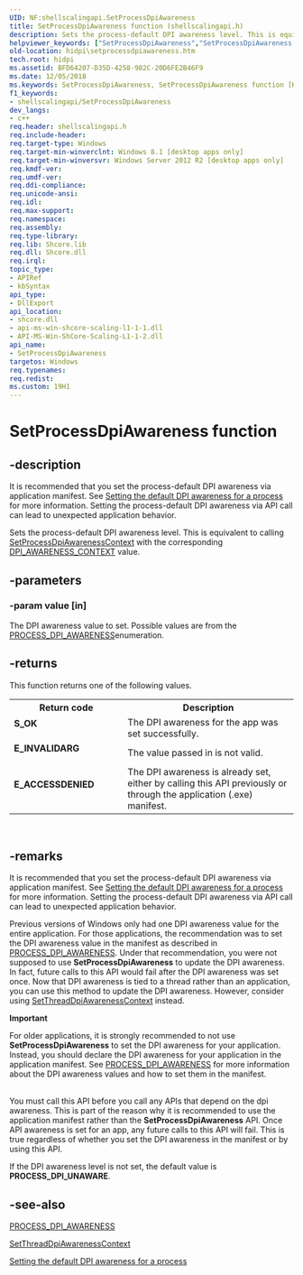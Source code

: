 ```yaml
---
UID: NF:shellscalingapi.SetProcessDpiAwareness
title: SetProcessDpiAwareness function (shellscalingapi.h)
description: Sets the process-default DPI awareness level. This is equivalent to calling SetProcessDpiAwarenessContext with the corresponding DPI_AWARENESS_CONTEXT value.helpviewer_keywords: ["SetProcessDpiAwareness","SetProcessDpiAwareness function [High DPI]","hidpi.setprocessdpiawareness","shellscalingapi/SetProcessDpiAwareness","winmsg.SetProcessDpiAwareness"]
old-location: hidpi\setprocessdpiawareness.htm
tech.root: hidpi
ms.assetid: BFD64207-D35D-4258-982C-20D6FE2B46F9
ms.date: 12/05/2018
ms.keywords: SetProcessDpiAwareness, SetProcessDpiAwareness function [High DPI], hidpi.setprocessdpiawareness, shellscalingapi/SetProcessDpiAwareness, winmsg.SetProcessDpiAwareness
f1_keywords:
- shellscalingapi/SetProcessDpiAwareness
dev_langs:
- c++
req.header: shellscalingapi.h
req.include-header: 
req.target-type: Windows
req.target-min-winverclnt: Windows 8.1 [desktop apps only]
req.target-min-winversvr: Windows Server 2012 R2 [desktop apps only]
req.kmdf-ver: 
req.umdf-ver: 
req.ddi-compliance: 
req.unicode-ansi: 
req.idl: 
req.max-support: 
req.namespace: 
req.assembly: 
req.type-library: 
req.lib: Shcore.lib
req.dll: Shcore.dll
req.irql: 
topic_type:
- APIRef
- kbSyntax
api_type:
- DllExport
api_location:
- shcore.dll
- api-ms-win-shcore-scaling-l1-1-1.dll
- API-MS-Win-ShCore-Scaling-L1-1-2.dll
api_name:
- SetProcessDpiAwareness
targetos: Windows
req.typenames: 
req.redist: 
ms.custom: 19H1
---
```


# SetProcessDpiAwareness function


## -description


It is recommended that you set the process-default DPI awareness via application manifest. See <a href="https://docs.microsoft.com/previous-versions/windows/desktop/legacy/mt846517(v=vs.85)">Setting the default DPI awareness for a process</a> for more information. Setting the process-default DPI awareness via API call can lead to unexpected application behavior.

Sets the process-default DPI awareness level. This is equivalent to calling <a href="https://docs.microsoft.com/windows/desktop/api/winuser/nf-winuser-setprocessdpiawarenesscontext">SetProcessDpiAwarenessContext</a> with the corresponding <a href="https://docs.microsoft.com/windows/desktop/hidpi/dpi-awareness-context">DPI_AWARENESS_CONTEXT</a> value.


## -parameters




### -param value [in]

The DPI awareness value to set. Possible values are from the <a href="https://docs.microsoft.com/windows/desktop/api/shellscalingapi/ne-shellscalingapi-process_dpi_awareness">PROCESS_DPI_AWARENESS</a>enumeration.


## -returns



This function returns one of the following values.

<table>
<tr>
<th>Return code</th>
<th>Description</th>
</tr>
<tr>
<td width="40%">
<dl>
<dt><b>S_OK</b></dt>
</dl>
</td>
<td width="60%">
The DPI awareness for the app was set successfully.

</td>
</tr>
<tr>
<td width="40%">
<dl>
<dt><b>E_INVALIDARG</b></dt>
</dl>
</td>
<td width="60%">
The value passed in is not valid.

</td>
</tr>
<tr>
<td width="40%">
<dl>
<dt><b>E_ACCESSDENIED</b></dt>
</dl>
</td>
<td width="60%">
The DPI awareness is already set, either by calling this API previously or through the application (.exe) manifest.

</td>
</tr>
</table>
 




## -remarks



It is recommended that you set the process-default DPI awareness via application manifest. See <a href="https://docs.microsoft.com/previous-versions/windows/desktop/legacy/mt846517(v=vs.85)">Setting the default DPI awareness for a process</a> for more information. Setting the process-default DPI awareness via API call can lead to unexpected application behavior.

Previous versions of Windows only had one DPI awareness value for the entire application. For those applications, the recommendation was to set the DPI awareness value in the manifest as described in <a href="https://docs.microsoft.com/windows/desktop/api/shellscalingapi/ne-shellscalingapi-process_dpi_awareness">PROCESS_DPI_AWARENESS</a>. Under that recommendation, you were not supposed to use <b>SetProcessDpiAwareness</b> to update the DPI awareness. In fact, future calls  to this API would fail after the DPI awareness was set once. Now that DPI awareness is tied to a thread rather than an application, you can use this method to update the DPI awareness. However, consider using <a href="https://docs.microsoft.com/windows/desktop/api/winuser/nf-winuser-setthreaddpiawarenesscontext">SetThreadDpiAwarenessContext</a> instead.

<div class="alert"><b>Important</b>  <p class="note">For older applications, it is strongly recommended to not use <b>SetProcessDpiAwareness</b> to set the DPI awareness for your application. Instead, you should declare the DPI awareness for your application in the application manifest. See <a href="https://docs.microsoft.com/windows/desktop/api/shellscalingapi/ne-shellscalingapi-process_dpi_awareness">PROCESS_DPI_AWARENESS</a> for more information about the DPI awareness values and how to set them in the manifest.

</div>
<div> </div>
You must call this API before you call any APIs that depend on the dpi awareness. This is part of the reason why it is recommended to use the application manifest rather than the <b>SetProcessDpiAwareness</b> API. Once API awareness is set for an app, any future calls to this API will fail. This is true regardless of whether you set the DPI awareness in the manifest or by using this API.

If the DPI awareness level is not set, the default value is <b>PROCESS_DPI_UNAWARE</b>.




## -see-also




<a href="https://docs.microsoft.com/windows/desktop/api/shellscalingapi/ne-shellscalingapi-process_dpi_awareness">PROCESS_DPI_AWARENESS</a>



<a href="https://docs.microsoft.com/windows/desktop/api/winuser/nf-winuser-setthreaddpiawarenesscontext">SetThreadDpiAwarenessContext</a>



<a href="https://docs.microsoft.com/previous-versions/windows/desktop/legacy/mt846517(v=vs.85)">Setting the default DPI awareness for a process</a>
 

 

